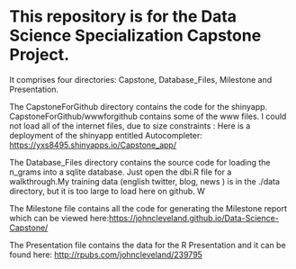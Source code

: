 # This repository is for the Data Science Specialization Capstone Project.

It comprises four directories: Capstone, Database_Files, Milestone and Presentation.

The CapstoneForGithub directory contains the code for the shinyapp. CapstoneForGithub/wwwforgithub contains some of the www files. I could not load all of the internet files, due to size constraints :
Here is a deployment of the shinyapp entitled Autocompleter:
https://yxs8495.shinyapps.io/Capstone_app/

The Database_Files directory contains the source code for loading the n_grams into a sqlite database. Just open the
 dbi.R file for a walkthrough.My training data (english twitter, blog, news ) is in the ./data directory, but it is too large to load here on github. W
 
 The Milestone file contains all the code for generating the Milestone report which can be viewed here:https://johncleveland.github.io/Data-Science-Capstone/
 
 The Presentation file contains the data for the R Presentation and it can be found here:
 http://rpubs.com/johncleveland/239795
 
 
 
